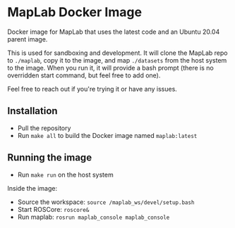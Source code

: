 # MapLab Docker Image

Docker image for MapLab that uses the latest code and an Ubuntu 20.04 parent image.

This is used for sandboxing and development. It will clone the MapLab repo to `./maplab`, copy it to the image, and map `./datasets` from the host system to the image. When you run it, it will provide a bash prompt (there is no overridden start command, but feel free to add one). 

Feel free to reach out if you're trying it or have any issues.

## Installation

- Pull the repository
- Run `make all` to build the Docker image named `maplab:latest`

## Running the image

- Run `make run` on the host system

Inside the image:
- Source the workspace: `source /maplab_ws/devel/setup.bash`
- Start ROSCore: `roscore&`
- Run maplab: `rosrun maplab_console maplab_console`